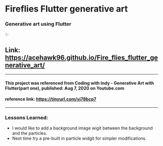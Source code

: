 # Fireflies Flutter generative art

### Generative art using Flutter
:sparkles:
## Link: https://acehawk96.github.io/Fire_flies_flutter_generative_art/

------------------------------------------------------------------------
 #### This project was referenced from Coding with Indy - Generative Art with Flutter(part one), published: Aug 7, 2020 on Youtube.com
 #### reference link: https://tinyurl.com/yj78bcp7
 -----------------------------------------------------------------------------------------------

 ### Lessons Learned:
 * I would like to add a background image wigit between the background and the particles.
 * Next time try a pre-built in particle widgit for simpler modifications.
